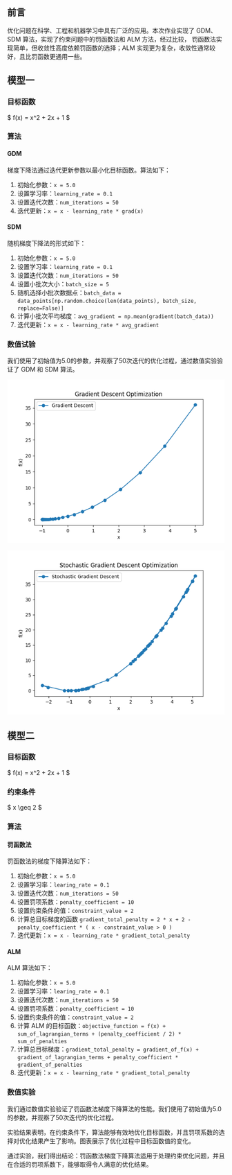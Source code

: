 ## 前言

优化问题在科学、工程和机器学习中具有广泛的应用。本次作业实现了 GDM、SDM 算法，实现了约束问题中的罚函数法和 ALM 方法，经过比较， 罚函数法实现简单，但收敛性高度依赖罚函数的选择；ALM 实现更为复杂，收敛性通常较好，且比罚函数更通用一些。

## 模型一

### 目标函数

$ f(x) = x^2 + 2x + 1 $

### 算法

#### GDM

梯度下降法通过迭代更新参数以最小化目标函数。算法如下： 

1. 初始化参数：```x = 5.0```
2. 设置学习率：```learning_rate = 0.1```
3. 设置迭代次数：```num_iterations = 50```
4. 迭代更新：```x = x - learning_rate * grad(x) ```

#### SDM

随机梯度下降法的形式如下：

1. 初始化参数：```x = 5.0```
2. 设置学习率：```learning_rate = 0.1```
3. 设置迭代次数：```num_iterations = 50```
4. 设置小批次大小：```batch_size = 5```
5. 随机选择小批次数据点：```batch_data = data_points[np.random.choice(len(data_points), batch_size, replace=False)]```
6. 计算小批次平均梯度：```avg_gradient = np.mean(gradient(batch_data))```
7. 迭代更新：```x = x - learning_rate * avg_gradient```

### 数值试验

我们使用了初始值为5.0的参数，并观察了50次迭代的优化过程，通过数值实验验证了 GDM 和 SDM 算法。

![GDM](./GDM.png)

![SDM](./SDM.png)

## 模型二

### 目标函数

$ f(x) = x^2 + 2x + 1 $

### 约束条件

$ x \geq 2 $

### 算法

#### 罚函数法

罚函数法的梯度下降算法如下：

1. 初始化参数：```x = 5.0```
2. 设置学习率：```learing_rate = 0.1```
3. 设置迭代次数：```num_iterations = 50```
4. 设置罚项系数：```penalty_coefficient = 10```
5. 设置约束条件的值：```constraint_value = 2```
6. 计算总目标梯度的函数 ```gradient_total_penalty = 2 * x + 2 - penalty_coefficient * ( x - constraint_value > 0 )```
7. 迭代更新：```x = x - learning_rate * gradient_total_penalty```

#### ALM

ALM 算法如下：

1. 初始化参数：```x = 5.0```
2. 设置学习率：```learing_rate = 0.1```
3. 设置迭代次数：```num_iterations = 50```
4. 设置罚项系数：```penalty_coefficient = 10```
5. 设置约束条件的值：```constraint_value = 2```
6. 计算 ALM 的目标函数：```objective_function = f(x) + sum_of_lagrangian_terms + (penalty_coefficient / 2) * sum_of_penalties```
7. 计算总目标梯度：```gradient_total_penalty = gradient_of_f(x) + gradient_of_lagrangian_terms + penalty_coefficient * gradient_of_penalties```
8. 迭代更新：```x = x - learning_rate * gradient_total_penalty```

### 数值实验

我们通过数值实验验证了罚函数法梯度下降算法的性能。我们使用了初始值为5.0的参数，并观察了50次迭代的优化过程。



实验结果表明，在约束条件下，算法能够有效地优化目标函数，并且罚项系数的选择对优化结果产生了影响。图表展示了优化过程中目标函数值的变化。

通过实验，我们得出结论：罚函数法梯度下降算法适用于处理约束优化问题，并且在合适的罚项系数下，能够取得令人满意的优化结果。